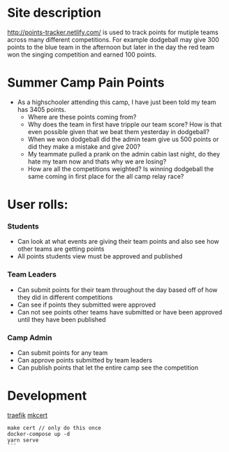# Site description
http://points-tracker.netlify.com/ is used to track points for mutiple teams across many different competitions. For example dodgeball may give 300 points to the blue team in the afternoon but later in the day the red team won the singing competition and earned 100 points.

# Summer Camp Pain Points
* As a highschooler attending this camp, I have just been told my team has 3405 points. 
  * Where are these points coming from?
  * Why does the team in first have tripple our team score? How is that even possible given that we beat them yesterday in dodgeball?
  * When we won dodgeball did the admin team give us 500 points or did they make a mistake and give 200?
  * My teammate pulled a prank on the admin cabin last night, do they hate my team now and thats why we are losing?
  * How are all the competitions weighted? Is winning dodgeball the same coming in first place for the all camp relay race?


# User rolls:
### Students
* Can look at what events are giving their team points and also see how other teams are getting points
* All points students view must be approved and published
### Team Leaders
* Can submit points for their team throughout the day based off of how they did in different competitions 
* Can see if points they submitted were approved
* Can not see points other teams have submitted or have been approved until they have been published
### Camp Admin
* Can submit points for any team
* Can approve points submitted by team leaders
* Can publish points that let the entire camp see the competition

# Development

[traefik](https://github.com/containous/traefik)
[mkcert](https://github.com/FiloSottile/mkcert)

````
make cert // only do this once
docker-compose up -d
yarn serve
```